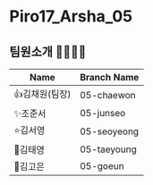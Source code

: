 # Piro17_Arsha_05

### 

## 팀원소개 :woman_technologist::man_technologist:

| Name          | Branch Name |
| ------------- | ----------- |
| :+1:김채원(팀장)   | 05-chaewon  |
| :sparkles:조준서 | 05-junseo   |
| :star:김서영     | 05-seoyeong |
| :star2:김태영    | 05-taeyoung |
| :dizzy:김고은    | 05-goeun    |
